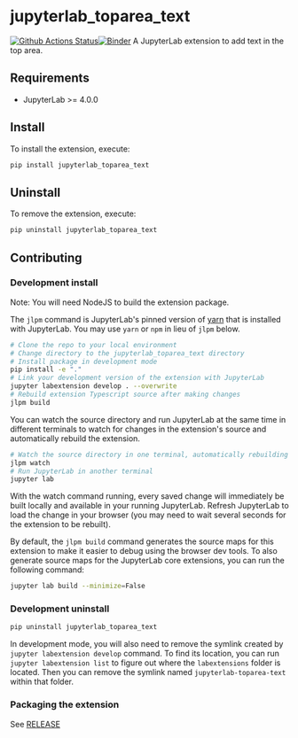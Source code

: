 # jupyterlab_toparea_text

[![Github Actions Status](/workflows/Build/badge.svg)](/actions/workflows/build.yml)[![Binder](https://mybinder.org/badge_logo.svg)](https://mybinder.org/v2/gh//main?urlpath=lab)
A JupyterLab extension to add text in the top area.

## Requirements

- JupyterLab >= 4.0.0

## Install

To install the extension, execute:

```bash
pip install jupyterlab_toparea_text
```

## Uninstall

To remove the extension, execute:

```bash
pip uninstall jupyterlab_toparea_text
```

## Contributing

### Development install

Note: You will need NodeJS to build the extension package.

The `jlpm` command is JupyterLab's pinned version of
[yarn](https://yarnpkg.com/) that is installed with JupyterLab. You may use
`yarn` or `npm` in lieu of `jlpm` below.

```bash
# Clone the repo to your local environment
# Change directory to the jupyterlab_toparea_text directory
# Install package in development mode
pip install -e "."
# Link your development version of the extension with JupyterLab
jupyter labextension develop . --overwrite
# Rebuild extension Typescript source after making changes
jlpm build
```

You can watch the source directory and run JupyterLab at the same time in different terminals to watch for changes in the extension's source and automatically rebuild the extension.

```bash
# Watch the source directory in one terminal, automatically rebuilding when needed
jlpm watch
# Run JupyterLab in another terminal
jupyter lab
```

With the watch command running, every saved change will immediately be built locally and available in your running JupyterLab. Refresh JupyterLab to load the change in your browser (you may need to wait several seconds for the extension to be rebuilt).

By default, the `jlpm build` command generates the source maps for this extension to make it easier to debug using the browser dev tools. To also generate source maps for the JupyterLab core extensions, you can run the following command:

```bash
jupyter lab build --minimize=False
```

### Development uninstall

```bash
pip uninstall jupyterlab_toparea_text
```

In development mode, you will also need to remove the symlink created by `jupyter labextension develop`
command. To find its location, you can run `jupyter labextension list` to figure out where the `labextensions`
folder is located. Then you can remove the symlink named `jupyterlab-toparea-text` within that folder.

### Packaging the extension

See [RELEASE](RELEASE.md)

